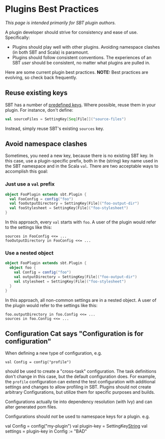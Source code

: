 # Plugins Best Practices

_This page is intended primarily for SBT plugin authors._

A plugin developer should strive for consistency and ease of use. Specifically:

* Plugins should play well with other plugins. Avoiding namespace clashes (in both SBT and Scala) is paramount.
* Plugins should follow consistent conventions. The experiences of an SBT _user_ should be consistent, no matter
  what plugins are pulled in.

Here are some current plugin best practices. **NOTE:** Best practices are evolving, so check back frequently.

## Reuse existing keys

SBT has a number of [predefined keys](http://harrah.github.com/xsbt/latest/api/sbt/Keys%24.html). Where possible, reuse them in your plugin. For instance, don't define:

```scala
val sourceFiles = SettingKey[Seq[File]]("source-files")
```

Instead, simply reuse SBT's existing `sources` key.

## Avoid namespace clashes

Sometimes, you need a new key, because there is no existing SBT key. In this case, use a plugin-specific prefix, both in the (string) key name used in the SBT namespace and in the Scala `val`. There are two acceptable ways to accomplish this goal:

### Just use a `val` prefix

```scala
object FooPlugin extends sbt.Plugin {
  val FooConfig = config("foo")
  val fooOutputDirectory = SettingKey[File]("foo-output-dir")
  val fooStylesheet = SettingKey[File]("foo-stylesheet")
}
```

In this approach, every `val` starts with `foo`. A user of the plugin would refer to the settings like this:

```
sources in FooConfig <<= ...
fooOutputDirectory in FooConfig <<= ...
```

### Use a nested object

```scala
object FooPlugin extends sbt.Plugin {
  object foo {
    val Config = config("foo")
    val outputDirectory = SettingKey[File]("foo-output-dir")
    val stylesheet = SettingKey[File]("foo-stylesheet")
  }
}
```

In this approach, all non-common settings are in a nested object. A user of the plugin would refer to the settings like this:

```
foo.outputDirectory in foo.Config <<= ...
sources in foo.Config <<= ...
```


## Configuration Cat says "Configuration is for configuration" ##

When defining a new type of configuration, e.g.

    val Config = config("profile")

should be used to create a "cross-task" configuration.  The task definitions don't change in this case, but the default configuration does.  For example, the `profile` configuration can extend the test configuration with additional settings and changes to allow profiling in SBT.   Plugins should not create arbitrary Configurations, but utilize them for specific purposes and builds.

Configurations actually tie into dependency resolution (with Ivy) and can alter generated pom files.

Configurations should *not* be used to namespace keys for a plugin.  e.g.

   val Config = config("my-plugin")
   val plugin-key = SettingKey[String]("plugin-specific-key")
   val settings = plugin-key in Config := "BAD"


